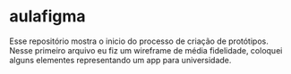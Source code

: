 # aulafigma
Esse repositório mostra o inicio do processo de criação de protótipos. Nesse primeiro arquivo eu fiz um wireframe de média fidelidade, coloquei alguns elementes representando um app para universidade.
